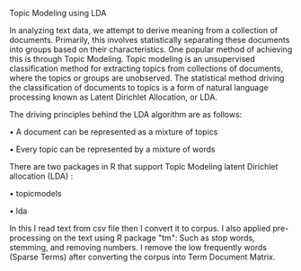 
Topic Modeling using LDA

In analyzing text data, we attempt to derive meaning from a collection of documents. Primarily, this involves statistically separating these documents into groups based on their characteristics. One popular method of achieving this is through Topic Modeling. Topic modeling is an unsupervised classification method for extracting topics from collections of documents, where the topics or groups are unobserved. The statistical method driving the classification of documents to topics is a form of natural language processing known as Latent Dirichlet Allocation, or LDA.

The driving principles behind the LDA algorithm are as follows:

•	A document can be represented as a mixture of topics

•	Every topic can be represented by a mixture of words

There are two packages in R that support Topic Modeling latent Dirichlet allocation (LDA) : 

•	topicmodels

•	lda

In this I read text from csv file then I convert it to corpus. I also applied pre-processing on the text using R package "tm": Such as stop words, stemming, and removing numbers. 
I remove the low frequently words (Sparse Terms) after converting the corpus into Term Document Matrix.

